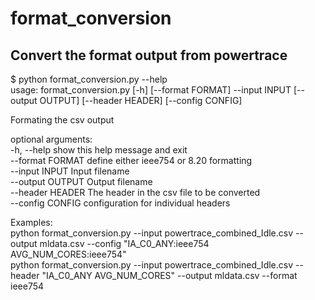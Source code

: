 # format_conversion
## Convert the format output from powertrace   

$ python format_conversion.py --help   
usage: format_conversion.py [-h] [--format FORMAT] --input INPUT [--output OUTPUT] [--header HEADER] [--config CONFIG]   

Formating the csv output    

optional arguments:   
  -h, --help       show this help message and exit   
  --format FORMAT  define either ieee754 or 8.20 formatting   
  --input INPUT    Input filename   
  --output OUTPUT  Output filename   
  --header HEADER  The header in the csv file to be converted   
  --config CONFIG  configuration for individual headers   

Examples:   
python format_conversion.py --input powertrace_combined_Idle.csv --output mldata.csv --config "IA_C0_ANY:ieee754 AVG_NUM_CORES:ieee754"    
python format_conversion.py --input powertrace_combined_Idle.csv --header "IA_C0_ANY AVG_NUM_CORES" --output mldata.csv --format ieee754    
